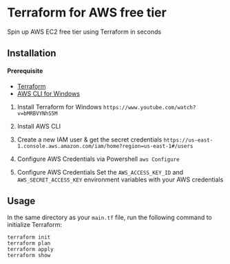 # Terraform for AWS free tier

Spin up AWS EC2 free tier using Terraform in seconds

## Installation

#### Prerequisite

- [Terraform](https://developer.hashicorp.com/terraform/install)
- [AWS CLI for Windows](https://docs.aws.amazon.com/cli/latest/userguide/getting-started-install.html)

1. Install Terraform for Windows
`https://www.youtube.com/watch?v=bMRBVYNhS5M`

2. Install AWS CLI

3. Create a new IAM user & get the secret credentials
`https://us-east-1.console.aws.amazon.com/iam/home?region=us-east-1#/users`

4. Configure AWS Credentials via Powershell
`aws Configure`

3. Configure AWS Credentials
Set the `AWS_ACCESS_KEY_ID` and `AWS_SECRET_ACCESS_KEY` environment variables with your AWS credentials

## Usage

In the same directory as your `main.tf` file, run the following command to initialize Terraform:
```
terraform init
terraform plan
terraform apply
terraform show
```
